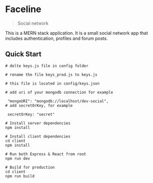 # Faceline
> Social network

This is a MERN stack application. It is a small social network app that includes authentication, profiles and forum posts.

## Quick Start

```
# delte keys.js file in config folder

# rename the file keys_prod.js to keys.js

# this file is located in config/keys.json

# add uri of your mongodb connection for example

 "mongoURI": "mongodb://localhost/dev-social",
# add secretOrKey, for example

 secretOrKey: "secret"
 ```

```
# Install server dependencies
npm install

# Install client dependencies
cd client
npm install

# Run both Express & React from root
npm run dev

# Build for production
cd client
npm run build
```
